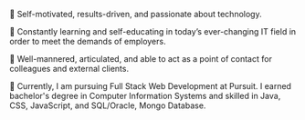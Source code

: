 :small_blue_diamond: Self-motivated, results-driven, and passionate about technology.

:small_blue_diamond: Constantly learning and self-educating in today’s ever-changing IT field in order to meet the demands of employers.

:small_blue_diamond: Well-mannered, articulated, and able to act as a point of contact for colleagues and external clients. 

:seedling:
Currently, I am pursuing Full Stack Web Development at Pursuit. I earned bachelor's degree in Computer Information Systems and skilled in Java, CSS, JavaScript, and SQL/Oracle, Mongo Database.
<!---
Jalamang/Jalamang is a ✨ special ✨ repository because its `README.md` (this file) appears on your GitHub profile.
You can click the Preview link to take a look at your changes.
--->
